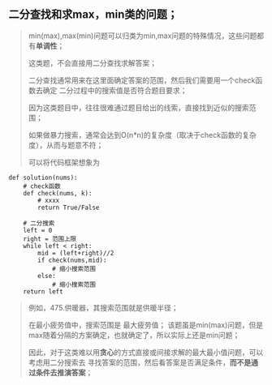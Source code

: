 二分查找和求max，min类的问题；
----------
> 
> min(max),max(min)问题可以归类为min,max问题的特殊情况，这些问题都有**单调性**；
> 
> 这类题，不会直接用二分查找求解答案；
> 
> 二分查找通常用来在这里面确定答案的范围，然后我们需要用一个check函数去确定
> 二分过程中的搜索值是否符合题目要求；
> 
> 因为这类题目中，往往很难通过题目给出的线索，直接找到近似的搜索范围；
> 
> 如果做暴力搜索，通常会达到O(n*n)的复杂度（取决于check函数的复杂度），从而与题意不符；
> 
> 可以将代码框架想象为
> 
    def solution(nums):
        # check函数
        def check(nums, k):
            # xxxx
            return True/False
        
        # 二分搜索
        left = 0
        right = 范围上限
        while left < right:
            mid = (left+right)//2
            if check(nums,mid):
                # 缩小搜索范围
            else:
                # 缩小搜索范围
        return left
>
> 例如，475.供暖器，其搜索范围就是供暖半径；
> 
> 在最小疲劳值中，搜索范围是 最大疲劳值；
> 该题虽是min(max)问题，但是max随着分隔的方案确定，也就确定了，所以实际上还是min问题；
> 
> 因此，对于这类难以用**贪心**的方式直接或间接求解的最大最小值问题，可以考虑用二分搜索去
> 寻找答案的范围，然后看答案是否满足条件，**而不是通过条件去推演答案**；